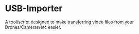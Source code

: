 # USB-Importer
A tool/script designed to make transferring video files from your Drones/Cameras/etc easier.
